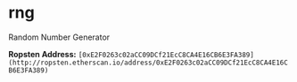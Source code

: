 # rng
Random Number Generator

**Ropsten Address:** `[0xE2F0263c02aCC09DCf21EcC8CA4E16CB6E3FA389](http://ropsten.etherscan.io/address/0xE2F0263c02aCC09DCf21EcC8CA4E16CB6E3FA389)`
